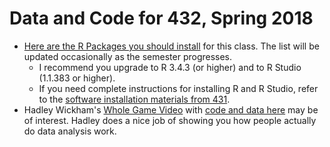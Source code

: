 # Data and Code for 432, Spring 2018

- [Here are the R Packages you should install](https://github.com/THOMASELOVE/432-2018/blob/master/data-and-code/PACKAGES.MD) for this class. The list will be updated occasionally as the semester progresses.
    - I recommend you upgrade to R 3.4.3 (or higher) and to R Studio (1.1.383 or higher).
    - If you need complete instructions for installing R and R Studio, refer to the [software installation materials from 431](https://github.com/THOMASELOVE/431/blob/master/software-installation-431.md).
- Hadley Wickham's [Whole Game Video](https://youtu.be/go5Au01Jrvs) with [code and data here](https://github.com/hadley/building-permits) may be of interest. Hadley does a nice job of showing you how people actually do data analysis work.
